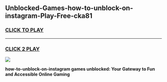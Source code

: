 
## Unblocked-Games-how-to-unblock-on-instagram-Play-Free-cka81
<h3>
<a href="https://premium76.site?title=how-to-unblock-on-instagram&ref=21A">CLICK TO PLAY</a></h3>
<hr>

<h3>
<a href="https://premium76.site?title=how-to-unblock-on-instagram&ref=21A">CLICK 2 PLAY</a>
  
</h3>

<a href="https://premium76.site?title=how-to-unblock-on-instagram&ref=21A"><img src="https://clearcache.store/games.png"></a>


**how-to-unblock-on-instagram games unblocked: Your Gateway to Fun and Accessible Online Gaming**
